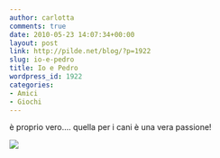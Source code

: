 ```yaml
---
author: carlotta
comments: true
date: 2010-05-23 14:07:34+00:00
layout: post
link: http://pilde.net/blog/?p=1922
slug: io-e-pedro
title: Io e Pedro
wordpress_id: 1922
categories:
- Amici
- Giochi
---
```


è proprio vero.... quella per i cani è una vera passione!

![](http://pilde.net/blog/wp-content/uploads/2010/05/pedro.jpg)



